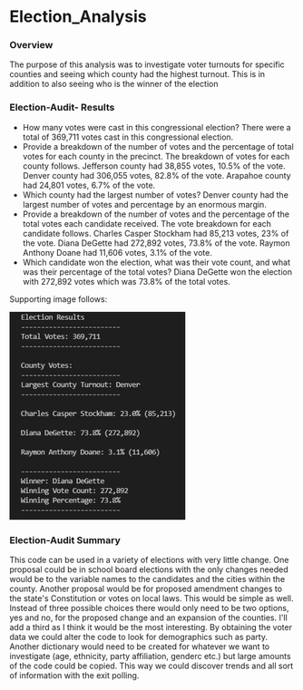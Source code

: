 # Election_Analysis
### Overview
The purpose of this analysis was to investigate voter turnouts for specific counties and seeing which county had the highest turnout. This is in addition to also seeing who is the winner of the election
### Election-Audit- Results
- How many votes were cast in this congressional election?
  There were a total of 369,711 votes cast in this congressional election.
- Provide a breakdown of the number of votes and the percentage of total votes for each county in the precinct.
  The breakdown of votes for each county follows. Jefferson county had 38,855 votes, 10.5% of the vote. Denver county had 306,055 votes, 82.8% of the vote. Arapahoe county had 24,801 votes, 6.7% of the vote.
- Which county had the largest number of votes?
  Denver county had the largest number of votes and percentage by an enormous margin.
- Provide a breakdown of the number of votes and the percentage of the total votes each candidate received.
  The vote breakdown for each candidate follows. Charles Casper Stockham had 85,213 votes, 23% of the vote. Diana DeGette had 272,892 votes, 73.8% of the vote. Raymon Anthony Doane had 11,606 votes, 3.1% of the vote.
- Which candidate won the election, what was their vote count, and what was their percentage of the total votes?
Diana DeGette won the election with 272,892 votes which was 73.8% of the total votes.

Supporting image follows:

![Election Results](analysis/election_results.png)
### Election-Audit Summary
This code can be used in a variety of elections with very little change. One proposal could be in school board elections with the only changes needed would be to the variable names to the candidates and the cities within the county. Another proposal would be for proposed amendment changes to the state's Constitution or votes on local laws. This would be simple as well. Instead of three possible choices there would only need to be two options, yes and no, for the proposed change and an expansion of the counties. I'll add a third as I think it would be the most interesting. By obtaining the voter data we could alter the code to look for demographics such as party. Another dictionary would need to be created for whatever we want to investigate (age, ethnicity, party affiliation, genderc etc.) but large amounts of the code could be copied. This way we could discover trends and all sort of information with the exit polling.
